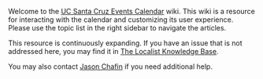 Welcome to the [UC Santa Cruz Events Calendar](https://calendar.ucsc.edu/) wiki. This wiki is a resource for interacting with the calendar and customizing its user experience. Please use the topic list in the right sidebar to navigate the articles.

This resource is continuously expanding. If you have an issue that is not addressed here, you may find it in [The Localist Knowledge Base](https://support.localist.com/).

You may also contact [Jason Chafin](https://campusdirectory.ucsc.edu/cd_detail?uid=jchafin) if you need additional help.
